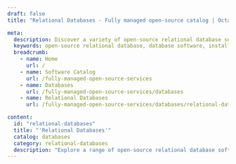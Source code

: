 ```yaml
---
draft: false
title: "Relational Databases - Fully managed open-source catalog | OctaByte.io"

meta:
  description: Discover a variety of open-source relational database solutions on OctaByte. We take care of installation, backups, updates, and maintenance, so you can focus on your data.
  keywords: open-source relational database, database software, install open-source databases, manage database software, OctaByte database solutions, open-source databases, database installation and maintenance, relational database support
  breadcrumb:
    - name: Home
      url: /
    - name: Software Catalog
      url: /fully-managed-open-source-services
    - name: Databases
      url: /fully-managed-open-source-services/databases
    - name: Relational Databases
      url: /fully-managed-open-source-services/databases/relational-databases

content:
  id: "relational-databases"
  title: "'Relational Databases'"
  catalog: databases
  category: relational-databases
  description: "Explore a range of open-source relational database software available on OctaByte's platform. We handle everything from installation, backups, updates, and maintenance, ensuring you can focus on managing your data efficiently. Whether you need a database for personal or business use, OctaByte offers seamless integration, easy deployment, and comprehensive support for your relational database needs."
---
```

